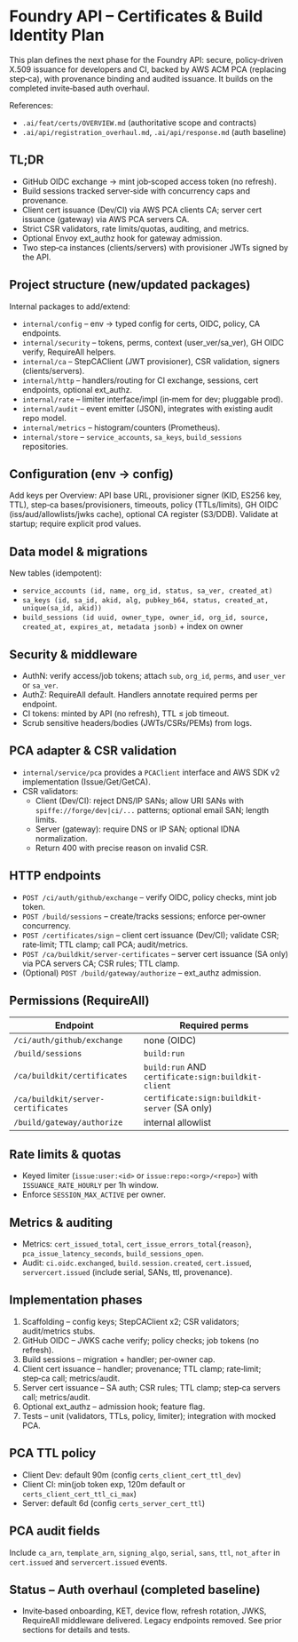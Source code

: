 # Foundry API – Certificates & Build Identity Plan

This plan defines the next phase for the Foundry API: secure, policy‑driven X.509 issuance for developers and CI, backed by AWS ACM PCA (replacing step‑ca), with provenance binding and audited issuance. It builds on the completed invite‑based auth overhaul.

References:
- `.ai/feat/certs/OVERVIEW.md` (authoritative scope and contracts)
- `.ai/api/registration_overhaul.md`, `.ai/api/response.md` (auth baseline)

## TL;DR

- GitHub OIDC exchange → mint job‑scoped access token (no refresh).
- Build sessions tracked server‑side with concurrency caps and provenance.
- Client cert issuance (Dev/CI) via AWS PCA clients CA; server cert issuance (gateway) via AWS PCA servers CA.
- Strict CSR validators, rate limits/quotas, auditing, and metrics.
- Optional Envoy ext_authz hook for gateway admission.
- Two step‑ca instances (clients/servers) with provisioner JWTs signed by the API.

## Project structure (new/updated packages)

Internal packages to add/extend:
- `internal/config` – env → typed config for certs, OIDC, policy, CA endpoints.
- `internal/security` – tokens, perms, context (user_ver/sa_ver), GH OIDC verify, RequireAll helpers.
- `internal/ca` – StepCAClient (JWT provisioner), CSR validation, signers (clients/servers).
- `internal/http` – handlers/routing for CI exchange, sessions, cert endpoints, optional ext_authz.
- `internal/rate` – limiter interface/impl (in‑mem for dev; pluggable prod).
- `internal/audit` – event emitter (JSON), integrates with existing audit repo model.
- `internal/metrics` – histogram/counters (Prometheus).
- `internal/store` – `service_accounts`, `sa_keys`, `build_sessions` repositories.

## Configuration (env → config)

Add keys per Overview: API base URL, provisioner signer (KID, ES256 key, TTL), step‑ca bases/provisioners, timeouts, policy (TTLs/limits), GH OIDC (iss/aud/allowlists/jwks cache), optional CA register (S3/DDB). Validate at startup; require explicit prod values.

## Data model & migrations

New tables (idempotent):
- `service_accounts (id, name, org_id, status, sa_ver, created_at)`
- `sa_keys (id, sa_id, akid, alg, pubkey_b64, status, created_at, unique(sa_id, akid))`
- `build_sessions (id uuid, owner_type, owner_id, org_id, source, created_at, expires_at, metadata jsonb)` + index on owner

## Security & middleware

- AuthN: verify access/job tokens; attach `sub`, `org_id`, `perms`, and `user_ver` or `sa_ver`.
- AuthZ: RequireAll default. Handlers annotate required perms per endpoint.
- CI tokens: minted by API (no refresh), TTL ≤ job timeout.
- Scrub sensitive headers/bodies (JWTs/CSRs/PEMs) from logs.

## PCA adapter & CSR validation

- `internal/service/pca` provides a `PCAClient` interface and AWS SDK v2 implementation (Issue/Get/GetCA).
- CSR validators:
  - Client (Dev/CI): reject DNS/IP SANs; allow URI SANs with `spiffe://forge/dev|ci/...` patterns; optional email SAN; length limits.
  - Server (gateway): require DNS or IP SAN; optional IDNA normalization.
  - Return 400 with precise reason on invalid CSR.

## HTTP endpoints

- `POST /ci/auth/github/exchange` – verify OIDC, policy checks, mint job token.
- `POST /build/sessions` – create/tracks sessions; enforce per‑owner concurrency.
- `POST /certificates/sign` – client cert issuance (Dev/CI); validate CSR; rate‑limit; TTL clamp; call PCA; audit/metrics.
- `POST /ca/buildkit/server-certificates` – server cert issuance (SA only) via PCA servers CA; CSR rules; TTL clamp.
- (Optional) `POST /build/gateway/authorize` – ext_authz admission.

## Permissions (RequireAll)

| Endpoint                           | Required perms                                         |
| ---------------------------------- | ------------------------------------------------------ |
| `/ci/auth/github/exchange`         | none (OIDC)                                            |
| `/build/sessions`                  | `build:run`                                            |
| `/ca/buildkit/certificates`        | `build:run` AND `certificate:sign:buildkit-client`     |
| `/ca/buildkit/server-certificates` | `certificate:sign:buildkit-server` (SA only)           |
| `/build/gateway/authorize`         | internal allowlist                                     |

## Rate limits & quotas

- Keyed limiter (`issue:user:<id>` or `issue:repo:<org>/<repo>`) with `ISSUANCE_RATE_HOURLY` per 1h window.
- Enforce `SESSION_MAX_ACTIVE` per owner.

## Metrics & auditing

- Metrics: `cert_issued_total`, `cert_issue_errors_total{reason}`, `pca_issue_latency_seconds`, `build_sessions_open`.
- Audit: `ci.oidc.exchanged`, `build.session.created`, `cert.issued`, `servercert.issued` (include serial, SANs, ttl, provenance).

## Implementation phases

1) Scaffolding – config keys; StepCAClient x2; CSR validators; audit/metrics stubs.
2) GitHub OIDC – JWKS cache verify; policy checks; job tokens (no refresh).
3) Build sessions – migration + handler; per‑owner cap.
4) Client cert issuance – handler; provenance; TTL clamp; rate‑limit; step‑ca call; metrics/audit.
5) Server cert issuance – SA auth; CSR rules; TTL clamp; step‑ca servers call; metrics/audit.
6) Optional ext_authz – admission hook; feature flag.
7) Tests – unit (validators, TTLs, policy, limiter); integration with mocked PCA.

## PCA TTL policy

- Client Dev: default 90m (config `certs_client_cert_ttl_dev`)
- Client CI: min(job token exp, 120m default or `certs_client_cert_ttl_ci_max`)
- Server: default 6d (config `certs_server_cert_ttl`)

## PCA audit fields

Include `ca_arn`, `template_arn`, `signing_algo`, `serial`, `sans`, `ttl`, `not_after` in `cert.issued` and `servercert.issued` events.

## Status – Auth overhaul (completed baseline)

- Invite‑based onboarding, KET, device flow, refresh rotation, JWKS, RequireAll middleware delivered. Legacy endpoints removed. See prior sections for details and tests.

